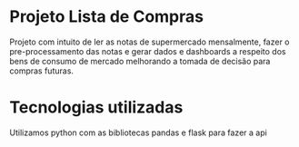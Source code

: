 # Projeto Lista de Compras

Projeto com intuito de ler as notas de supermercado mensalmente, fazer o pre-processamento das notas e gerar dados e dashboards a respeito dos bens de consumo de mercado melhorando a tomada de decisão para compras futuras.

# Tecnologias utilizadas

Utilizamos python com as bibliotecas pandas e flask para fazer a api
